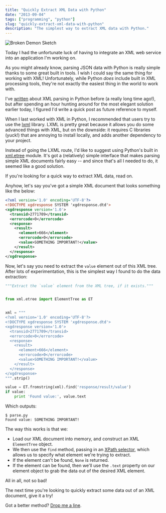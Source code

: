 ```yaml
---
title: "Quickly Extract XML Data with Python"
date: "2013-09-04"
tags: ["programming", "python"]
slug: "quickly-extract-xml-data-with-python"
description: "The simplest way to extract XML data with Python."
---
```



![Broken Demon Sketch][]


Today I had the unfortunate luck of having to integrate an XML web service into
an application I'm working on.

As you might already know, parsing JSON data with Python is really simple thanks
to some great built in tools.  I wish I could say the same thing for working
with XML!  Unfortunately, while Python *does* include built in XML processing
tools, they're not exactly the easiest thing in the world to work with.

I've [written][] about XML parsing in Python before (a really long time ago!),
but after spending an hour hunting around for the most elegant solution earlier
today, I figured I'd write a quick post as future reference to myself.

When I last worked with XML in Python, I recommended that users try to use the
[lxml][] library.  LXML is pretty great because it allows you do some advanced
things with XML, but on the downside: it requires C libraries (yuck!) that are
annoying to install locally, and adds another dependency to your project.

Instead of going the LXML route, I'd like to suggest using Python's built in
[xml.etree][] module.  It's got a (relatively) simple interface that makes
parsing simple XML documents fairly easy -- and since that's all I needed to do,
it seemed like a good solution.

If you're looking for a quick way to extract XML data, read on.

Anyhow, let's say you've got a simple XML document that looks something like the
below:

```xml
<?xml version='1.0' encoding='UTF-8'?>
<!DOCTYPE xgdresponse SYSTEM 'xgdresponse.dtd'>
<xgdresponse version='1.0'>
  <transid>2771709</transid>
  <errorcode>0</errorcode>
  <response>
    <result>
      <element>666</element>
      <errorcode>0</errorcode>
      <value>SOMETHING IMPORTANT!</value>
    </result>
  </response>
</xgdresponse>
```

Now, let's say you need to extract the `value` element out of this XML tree.
After lots of experimentation, this is the simplest way I found to do the data
extraction:

```python
"""Extract the `value` element from the XML tree, if it exists."""


from xml.etree import ElementTree as ET


xml = """
<?xml version='1.0' encoding='UTF-8'?>
<!DOCTYPE xgdresponse SYSTEM 'xgdresponse.dtd'>
<xgdresponse version='1.0'>
  <transid>2771709</transid>
  <errorcode>0</errorcode>
  <response>
    <result>
      <element>666</element>
      <errorcode>0</errorcode>
      <value>SOMETHING IMPORTANT!</value>
    </result>
  </response>
</xgdresponse>
""".strip()

value = ET.fromstring(xml).find('response/result/value')
if value:
    print 'Found value:', value.text
```

Which outputs:

```console
$ parse.py
Found value: SOMETHING IMPORTANT!
```

The way this works is that we:

- Load our XML document into memory, and construct an XML `ElementTree` object.
- We then use the `find` method, passing in an [XPath selector][], which allows
  us to specify what element we're trying to extract.
- If the element can't be found, `None` is returned.
- If the element can be found, then we'll use the `.text` property on our
  element object to grab the data out of the desired XML element.

All in all, not so bad!

The next time you're looking to quickly extract some data out of an XML
document, give it a try!

Got a better method?  [Drop me a line][].


  [Broken Demon Sketch]: /static/blog/images/2013/broken-demon-sketch.png "Broken Demon Sketch"
  [written]: {filename}/articles/2010/basic-xml-parsing-with-python-and-lxml.md "Basic XML Parsing With Python and LXML"
  [lxml]: http://lxml.de/ "Python LXML"
  [xml.etree]: http://docs.python.org/2/library/xml.etree.elementtree.html "Python xml.etree"
  [XPath selector]: http://docs.python.org/2/library/xml.etree.elementtree.html#elementtree-xpath "XPath Selector"
  [Drop me a line]: mailto:r@rdegges.com "Randall Degges' Email"
